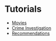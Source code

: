 # Tutorials

- [Movies](./movies/README.md)
- [Crime Investigation](./crime-investigation/README.md)
- [Recommendations](./recommendations/README.md)

